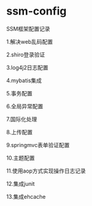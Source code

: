 ﻿# ssm-config

SSM框架配置记录

1.解决web乱码配置

2.shiro登录验证

3.log4j2日志配置

4.mybatis集成

5.事务配置

6.全局异常配置

7.国际化处理

8.上传配置

9.springmvc表单验证配置

10.主题配置

11.使用aop方式实现操作日志记录

12.集成junit

13.集成ehcache